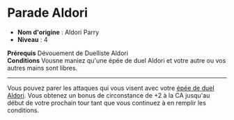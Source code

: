 # Parade Aldori

 * **Nom d'origine** : Aldori Parry
 * **Niveau** : 4


<p><span id="ctl00_MainContent_DetailedOutput"><strong>Prérequis</strong> Dévouement de Duelliste Aldori<br><strong>Conditions</strong> Vousne maniez qu'une épée de duel Aldori et votre autre ou vos autres mains sont libres.<br></span></p>
<hr>
<p>Vous pouvez parer les attaques qui vous visent avec votre <a href="https://2e.aonprd.com/Weapons.aspx?ID=88">épée de duel Aldori</a>. Vous obtenez un bonus de circonstance de +2 à la CA jusqu'au début de votre prochain tour tant que vous continuez à en remplir les conditions.&nbsp;</p>